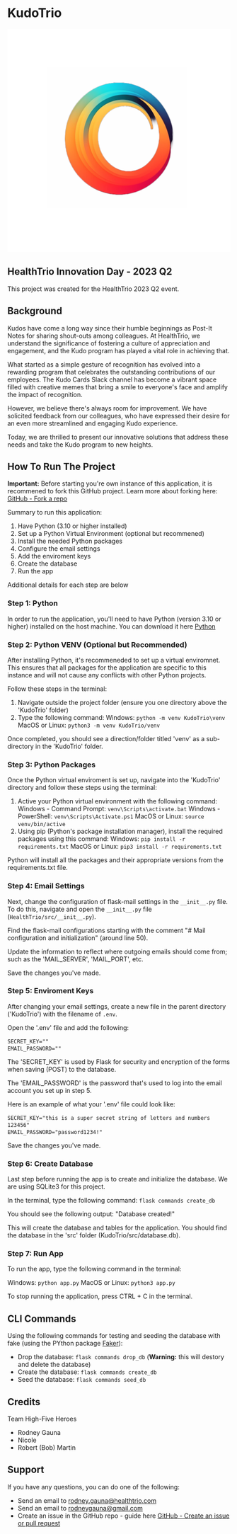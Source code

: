 # KudoTrio

![KudoTrio](/src/static/images/logo/kudo-logo-transparent-1024x1024.png "KudoTrio")

## HealthTrio Innovation Day - 2023 Q2

This project was created for the HealthTrio 2023 Q2 event.

## Background

Kudos have come a long way since their humble beginnings as Post-It Notes for sharing shout-outs among colleagues. At HealthTrio, we understand the significance of fostering a culture of appreciation and engagement, and the Kudo program has played a vital role in achieving that.​

What started as a simple gesture of recognition has evolved into a rewarding program that celebrates the outstanding contributions of our employees. The Kudo Cards Slack channel has become a vibrant space filled with creative memes that bring a smile to everyone's face and amplify the impact of recognition.​

However, we believe there's always room for improvement. We have solicited feedback from our colleagues, who have expressed their desire for an even more streamlined and engaging Kudo experience.​

Today, we are thrilled to present our innovative solutions that address these needs and take the Kudo program to new heights.​

## How To Run The Project

**Important:** Before starting you're own instance of this application, it is recommened to fork this GitHub project. Learn more about forking here:
[GitHub - Fork a repo](https://docs.github.com/en/get-started/quickstart/fork-a-repo)

Summary to run this application:

1. Have Python (3.10 or higher installed)
2. Set up a Python Virtual Environment (optional but recommened)
3. Install the needed Python packages
4. Configure the email settings
5. Add the enviroment keys
6. Create the database
7. Run the app

Additional details for each step are below

### Step 1: Python

In order to run the application, you'll need to have Python (version 3.10 or higher) installed on the host machine.
You can download it here [Python](https://www.python.org/)

### Step 2: Python VENV (Optional but Recommended)

After installing Python, it's recommeneded to set up a virtual enviromnet.
This ensures that all packages for the application are specific to this instance and will not cause any conflicts with other Python projects.

Follow these steps in the terminal:

1. Navigate outside the project folder (ensure you one directory above the 'KudoTrio' folder)
2. Type the following command:
Windows: `python -m venv KudoTrio\venv`
MacOS or Linux: `python3 -m venv KudoTrio/venv`

Once completed, you should see a direction/folder titled 'venv' as a sub-directory in the 'KudoTrio' folder.

### Step 3: Python Packages

Once the Python virtual enviroment is set up, navigate into the 'KudoTrio' directory and follow these steps using the terminal:

1. Active your Python virtual environment with the following command:
Windows - Command Prompt: `venv\Scripts\activate.bat`
Windows - PowerShell: `venv\Scripts\Activate.ps1`
MacOS or Linux: `source venv/bin/active`
2. Using pip (Python's package installation manager), install the required packages using this command:
Windows: `pip install -r requirements.txt`
MacOS or Linux: `pip3 install -r requirements.txt`

Python will install all the packages and their appropriate versions from the requirements.txt file.

### Step 4: Email Settings

Next, change the configuration of flask-mail settings in the `__init__.py` file. To do this, navigate and open the `__init__.py` file (`HealthTrio/src/__init__.py`).

Find the flask-mail configurations starting with the comment "# Mail configuration and initialization" (around line 50).

Update the information to reflect where outgoing emails should come from; such as the 'MAIL_SERVER', 'MAIL_PORT', etc.

Save the changes you've made.

### Step 5: Enviroment Keys

After changing your email settings, create a new file in the parent directory ('KudoTrio') with the filename of `.env`.

Open the '.env' file and add the following:

```text
SECRET_KEY=""
EMAIL_PASSWORD=""
```

The 'SECRET_KEY' is used by Flask for security and encryption of the forms when saving (POST) to the database.

The 'EMAIL_PASSWORD' is the password that's used to log into the email account you set up in step 5.

Here is an example of what your '.env' file could look like:

```text
SECRET_KEY="this is a super secret string of letters and numbers 123456"
EMAIL_PASSWORD="password1234!"
```

Save the changes you've made.

### Step 6: Create Database

Last step before running the app is to create and initialize the database. We are using SQLite3 for this project.

In the terminal, type the following command:
`flask commands create_db`

You should see the following output:
"Database created!"

This will create the database and tables for the application.
You should find the database in the 'src' folder (KudoTrio/src/database.db).

### Step 7: Run App

To run the app, type the following command in the terminal:

Windows: `python app.py`
MacOS or Linux: `python3 app.py`

To stop running the application, press CTRL + C in the terminal.

## CLI Commands

Using the following commands for testing and seeding the database with fake (using the PYthon package [Faker](https://faker.readthedocs.io/en/master/)):

+ Drop the database: `flask commands drop_db` (**Warning:** this will destory and delete the database)
+ Create the database: `flask commands create_db`
+ Seed the database: `flask commands seed_db`

## Credits

Team High-Five Heroes

+ Rodney Gauna
+ Nicole 
+ Robert (Bob) Martin

## Support

If you have any questions, you can do one of the following:

+ Send an email to [rodney.gauna@healthtrio.com](mailto:rodney.gauna@healthtrio.com)
+ Send an email to [rodneygauna@gmail.com](mailto:rodneygauna@gmail.com)
+ Create an issue in the GitHub repo - guide here [GitHub - Create an issue or pull request](https://docs.github.com/en/desktop/contributing-and-collaborating-using-github-desktop/working-with-your-remote-repository-on-github-or-github-enterprise/creating-an-issue-or-pull-request-from-github-desktop)
